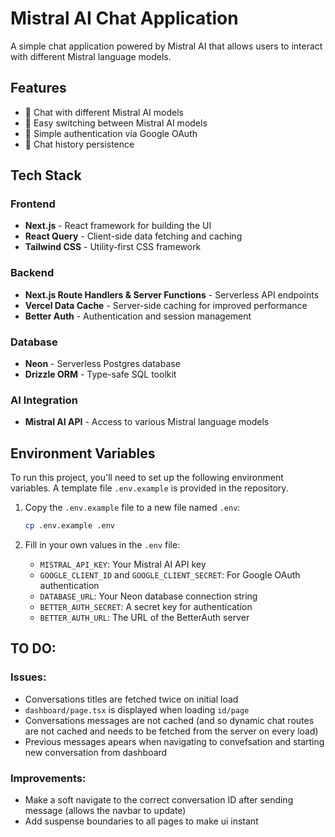 # Mistral AI Chat Application

A simple chat application powered by Mistral AI that allows users to interact with different Mistral language models.

## Features

- 🤖 Chat with different Mistral AI models
- 🔄 Easy switching between Mistral AI models
- 🔐 Simple authentication via Google OAuth
- 💾 Chat history persistence

## Tech Stack

### Frontend

- **Next.js** - React framework for building the UI
- **React Query** - Client-side data fetching and caching
- **Tailwind CSS** - Utility-first CSS framework

### Backend

- **Next.js Route Handlers & Server Functions** - Serverless API endpoints
- **Vercel Data Cache** - Server-side caching for improved performance
- **Better Auth** - Authentication and session management

### Database

- **Neon** - Serverless Postgres database
- **Drizzle ORM** - Type-safe SQL toolkit

### AI Integration

- **Mistral AI API** - Access to various Mistral language models

## Environment Variables

To run this project, you'll need to set up the following environment variables. A template file `.env.example` is provided in the repository.

1. Copy the `.env.example` file to a new file named `.env`:

   ```bash
   cp .env.example .env
   ```

2. Fill in your own values in the `.env` file:
   - `MISTRAL_API_KEY`: Your Mistral AI API key
   - `GOOGLE_CLIENT_ID` and `GOOGLE_CLIENT_SECRET`: For Google OAuth authentication
   - `DATABASE_URL`: Your Neon database connection string
   - `BETTER_AUTH_SECRET`: A secret key for authentication
   - `BETTER_AUTH_URL`: The URL of the BetterAuth server

## TO DO:

### Issues:

- Conversations titles are fetched twice on initial load
- `dashboard/page.tsx` is displayed when loading `id/page`
- Conversations messages are not cached (and so dynamic chat routes are not cached and needs to be fetched from the server on every load)
- Previous messages apears when navigating to convefsation and starting new conversation from dashboard

### Improvements:

- Make a soft navigate to the correct conversation ID after sending message (allows the navbar to update)
- Add suspense boundaries to all pages to make ui instant
